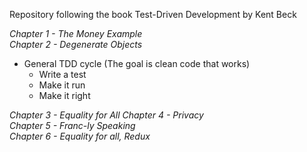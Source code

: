 Repository following the book Test-Driven Development by Kent Beck

*Chapter 1 - The Money Example*  
*Chapter 2 - Degenerate Objects*  
 - General TDD cycle (The goal is clean code that works)   
    - Write a test
    - Make it run
    - Make it right  
   
*Chapter 3 - Equality for All*
*Chapter 4 - Privacy*  
*Chapter 5 - Franc-ly Speaking*  
*Chapter 6 - Equality for all, Redux*  


